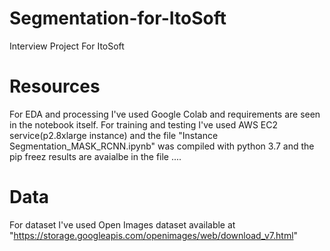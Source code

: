 # Segmentation-for-ItoSoft
Interview Project For ItoSoft

# Resources 

For EDA and processing I've used Google Colab and requirements are seen in the notebook itself.
For training and testing I've used AWS EC2 service(p2.8xlarge instance) and the file "Instance Segmentation_MASK_RCNN.ipynb" was compiled with python 3.7 and the pip freez results are avaialbe in the file ....

# Data

For dataset I've used Open Images dataset available at "https://storage.googleapis.com/openimages/web/download_v7.html"

